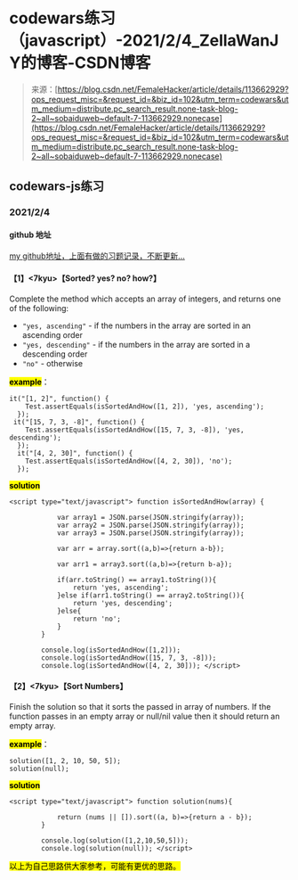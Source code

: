 <!--yml
category: codewars
date: 2022-08-13 11:48:44
-->

# codewars练习（javascript）-2021/2/4_ZellaWanJY的博客-CSDN博客

> 来源：[https://blog.csdn.net/FemaleHacker/article/details/113662929?ops_request_misc=&request_id=&biz_id=102&utm_term=codewars&utm_medium=distribute.pc_search_result.none-task-blog-2~all~sobaiduweb~default-7-113662929.nonecase](https://blog.csdn.net/FemaleHacker/article/details/113662929?ops_request_misc=&request_id=&biz_id=102&utm_term=codewars&utm_medium=distribute.pc_search_result.none-task-blog-2~all~sobaiduweb~default-7-113662929.nonecase)

## codewars-js练习

### 2021/2/4

#### github 地址

[my github地址，上面有做的习题记录，不断更新…](https://github.com/Mszmy/Codewars/)

#### 【1】<7kyu>【Sorted? yes? no? how?】

Complete the method which accepts an array of integers, and returns one of the following:

*   `"yes, ascending"` - if the numbers in the array are sorted in an ascending order
*   `"yes, descending"` - if the numbers in the array are sorted in a descending order
*   `"no"` - otherwise

**<mark>example</mark>**：

```
it("[1, 2]", function() {
    Test.assertEquals(isSortedAndHow([1, 2]), 'yes, ascending');
  });
 it("[15, 7, 3, -8]", function() {
    Test.assertEquals(isSortedAndHow([15, 7, 3, -8]), 'yes, descending');
  }); 
  it("[4, 2, 30]", function() {
    Test.assertEquals(isSortedAndHow([4, 2, 30]), 'no');
  }); 
```

<mark>**solution**</mark>

```
<script type="text/javascript"> function isSortedAndHow(array) {

 			var array1 = JSON.parse(JSON.stringify(array));
 			var array2 = JSON.parse(JSON.stringify(array));
 			var array3 = JSON.parse(JSON.stringify(array));

 			var arr = array.sort((a,b)=>{return a-b});

 			var arr1 = array3.sort((a,b)=>{return b-a});

 			if(arr.toString() == array1.toString()){
 				return 'yes, ascending';
 			}else if(arr1.toString() == array2.toString()){
 				return 'yes, descending';
 			}else{
 				return 'no';
 			}		
 		}

		console.log(isSortedAndHow([1,2])); 
		console.log(isSortedAndHow([15, 7, 3, -8])); 
		console.log(isSortedAndHow([4, 2, 30])); </script> 
```

#### 【2】<7kyu>【Sort Numbers】

Finish the solution so that it sorts the passed in array of numbers. If the function passes in an empty array or null/nil value then it should return an empty array.

**<mark>example</mark>**：

```
solution([1, 2, 10, 50, 5]); 
solution(null); 
```

<mark>**solution**</mark>

```
<script type="text/javascript"> function solution(nums){

 			return (nums || []).sort((a, b)=>{return a - b});
 		}

		console.log(solution([1,2,10,50,5])); 
		console.log(solution(null)); </script> 
```

<mark>以上为自己思路供大家参考，可能有更优的思路。</mark>